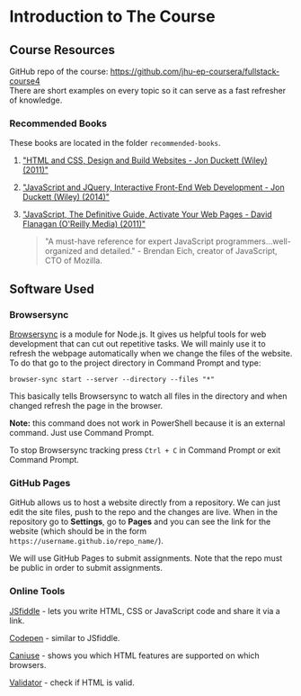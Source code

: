 # Introduction to The Course

## Course Resources

GitHub repo of the course: https://github.com/jhu-ep-coursera/fullstack-course4  
There are short examples on every topic so it can serve as a fast refresher of 
knowledge.

### Recommended Books

These books are located in the folder `recommended-books`.
   
1. ["HTML and CSS, Design and Build Websites - Jon Duckett (Wiley) (2011)"][Jon-Duckett-HTML-CSS-book]
2. ["JavaScript and JQuery, Interactive Front-End Web Development - Jon Duckett (Wiley) (2014)"][Jon-Duckett-JavaScript-JQuery-book]
3. ["JavaScript, The Definitive Guide, Activate Your Web Pages - David Flanagan (O'Reilly Media) (2011)"][David-Flanagan-definitive-guide-book]

   > "A must-have reference for expert JavaScript programmers...well-organized and detailed." - Brendan Eich, creator of JavaScript, CTO of Mozilla.
   
## Software Used

### Browsersync

[Browsersync] is a module for Node.js. It gives us helpful tools for web development that
can cut out repetitive tasks. We will mainly use it to refresh the webpage automatically 
when we change the files of the website. To do that go to the project directory in 
Command Prompt and type:
```
browser-sync start --server --directory --files "*"
```
This basically tells Browsersync to watch all files in the directory and when changed 
refresh the page in the browser.

**Note:** this command does not work in PowerShell because it is an external command.
Just use Command Prompt.

To stop Browsersync tracking press `Ctrl + C` in Command Prompt or exit Command Prompt.

### GitHub Pages

GitHub allows us to host a website directly from a repository. We can just edit the
site files, push to the repo and the changes are live. When in the repository go to
**Settings**, go to **Pages** and you can see the link for the website (which should 
be in the form `https://username.github.io/repo_name/`).

We will use GitHub Pages to submit assignments. Note that the repo must be public
in order to submit assignments.

### Online Tools

[JSfiddle] - lets you write HTML, CSS or JavaScript code and share it via a link.

[Codepen] - similar to JSfiddle.

[Caniuse] - shows you which HTML features are supported on which browsers.

[Validator] - check if HTML is valid.


[Browsersync]: https://browsersync.io/

[Caniuse]: https://caniuse.com/?search=h1

[codepen]: https://codepen.io/ "Website that lets you write and share HTML, CSS and JavaScript code." 

[David-Flanagan-definitive-guide-book]: ../recommended-books/JavaScript,%20The%20Definitive%20Guide,%20Activate%20Your%20Web%20Pages%20-%20David%20Flanagan%20(O'Reilly%20Media)%20(2011).pdf

[Jon-Duckett-HTML-CSS-book]: ../recommended-books/HTML%20and%20CSS,%20Design%20and%20Build%20Websites%20-%20Jon%20Duckett%20(Wiley)%20(2011).pdf

[Jon-Duckett-JavaScript-JQuery-book]: ../recommended-books/JavaScript%20and%20JQuery,%20Interactive%20Front-End%20Web%20Development%20-%20Jon%20Duckett%20(Wiley)%20(2014).pdf

[jsfiddle]: https://jsfiddle.net/ "Website that lets you write and share HTML, CSS and JavaScript code."

[Validator]: https://validator.w3.org/#validate_by_input+with_options "Check if HTML is valid."
